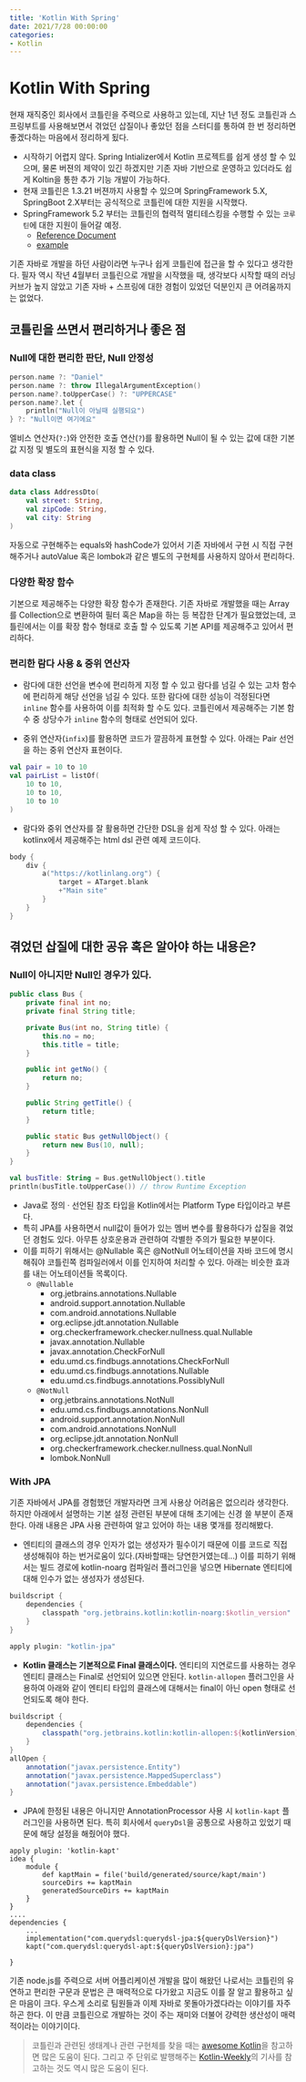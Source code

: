 ```yaml
---
title: 'Kotlin With Spring'
date: 2021/7/28 00:00:00
categories:
- Kotlin
---
```


# Kotlin With Spring

현재 재직중인 회사에서 코틀린을 주력으로 사용하고 있는데, 지난 1년 정도 코틀린과 스프링부트를 사용해보면서 겪었던 삽질이나 좋았던 점을 스터디를 통하여 한 번 정리하면 좋겠다하는 마음에서 정리하게 됬다. 

- 시작하기 어렵지 않다. Spring Intializer에서 Kotlin 프로젝트를 쉽게 생성 할 수 있으며, 물론 버젼의 제약이 있긴 하겠지만 기존 자바 기반으로 운영하고 있더라도 쉽게 Koltin을 통한 추가 기능 개발이 가능하다.
- 현재 코틀린은 1.3.21 버젼까지 사용할 수 있으며 SpringFramework 5.X, SpringBoot 2.X부터는 공식적으로 코틀린에 대한 지원을 시작했다. 
- SpringFramework 5.2 부터는 코틀린의 협력적 멀티테스킹을 수행할 수 있는 `코루틴`에 대한 지원이 들어갈 예정.
  * [Reference Document](https://docs.spring.io/spring/docs/5.2.0.BUILD-SNAPSHOT/spring-framework-reference/languages.html#coroutines)
  * [example](https://github.com/Kotlin/kotlin-coroutines-examples)

기존 자바로 개발을 하던 사람이라면 누구나 쉽게 코틀린에 접근을 할 수 있다고 생각한다. 필자 역시 작년 4월부터 코틀린으로 개발을 시작했을 때, 생각보다 시작할 때의 러닝 커브가 높지 않았고 기존 자바 + 스프링에 대한 경험이 있었던 덕분인지 큰 어려움까지는 없었다.


## 코틀린을 쓰면서 편리하거나 좋은 점
### Null에 대한 편리한 판단, Null 안정성
```kotlin
person.name ?: "Daniel"
person.name ?: throw IllegalArgumentException()
person.name?.toUpperCase() ?: "UPPERCASE"
person.name?.let {
    println("Null이 아닐때 실행되요")
} ?: "Null이면 여기에요"

```
엘비스 연산자(`?:`)와 안전한 호출 연산(`?`)를 활용하면 Null이 될 수 있는 값에 대한 기본 값 지정 및 별도의 표현식을 지정 할 수 있다.

### data class
```kotlin
data class AddressDto(
	val street: String, 
	val zipCode: String,
	val city: String
)
```
자동으로 구현해주는 equals와 hashCode가 있어서 기존 자바에서 구현 시 직접 구현해주거나 autoValue 혹은 lombok과 같은 별도의 구현체를 사용하지 않아서 편리하다. 
### 다양한 확장 함수
기본으로 제공해주는 다양한 확장 함수가 존재한다. 기존 자바로 개발했을 때는 Array를 Collection으로 변환하여 필터 혹은 Map을 하는 등 복잡한 단계가 필요했었는데, 코틀린에서는 이를 확장 함수 형태로 호출 할 수 있도록 기본 API를 제공해주고 있어서 편리하다.

### 편리한 람다 사용 & 중위 연산자
- 람다에 대한 선언을 변수에 편리하게 지정 할 수 있고 람다를 넘길 수 있는 고차 함수에 편리하게 해당 선언을 넘길 수 있다. 또한 람다에 대한 성능이 걱정된다면 `inline` 함수를 사용하여 이를 최적화 할 수도 있다. 코틀린에서 제공해주는 기본 함수 중 상당수가 `inline` 함수의 형태로 선언되어 있다.

- 중위 연산자(`infix`)를 활용하면 코드가 깔끔하게 표현할 수 있다. 아래는 Pair 선언을 하는 중위 연산자 표현이다.
```kotlin
val pair = 10 to 10
val pairList = listOf(
	10 to 10,
	10 to 10,
	10 to 10
)
```
- 람다와 중위 연산자를 잘 활용하면 간단한 DSL을 쉽게 작성 할 수 있다. 아래는 kotlinx에서 제공해주는 html dsl 관련 예제 코드이다.
```kotlin
body {
	div {
        a("https://kotlinlang.org") {
            target = ATarget.blank
            +"Main site"
        }
	}
}
```



## 겪었던 삽질에 대한 공유 혹은 알아야 하는 내용은?
### Null이 아니지만 Null인 경우가 있다.
```java
public class Bus {
    private final int no;
    private final String title;

    private Bus(int no, String title) {
        this.no = no;
        this.title = title;
    }

    public int getNo() {
        return no;
    }

    public String getTitle() {
        return title;
    }

    public static Bus getNullObject() {
        return new Bus(10, null);
    }
}
```

```kotlin
val busTitle: String = Bus.getNullObject().title
println(busTitle.toUpperCase()) // throw Runtime Exception
```

- Java로 정의 · 선언된 참조 타입을 Kotlin에서는 Platform Type 타입이라고 부른다.
- 특히 JPA를 사용하면서 null값이 들어가 있는 멤버 변수를 활용하다가 삽질을 겪었던 경험도 있다. 아무튼 상호운용과 관련하여 각별한 주의가 필요한 부분이다.
- 이를 피하기 위해서는 @Nullable 혹은 @NotNull 어노테이션을 자바 코드에 명시 해줘야 코틀린쪽 컴파일러에서 이를 인지하여 처리할 수 있다. 아래는 비슷한 효과를 내는 어노테이션들 목록이다.
	- `@Nullable`
		- org.jetbrains.annotations.Nullable
		- android.support.annotation.Nullable
		- com.android.annotations.Nullable
		- org.eclipse.jdt.annotation.Nullable
		- org.checkerframework.checker.nullness.qual.Nullable
		- javax.annotation.Nullable
		- javax.annotation.CheckForNull
		- edu.umd.cs.findbugs.annotations.CheckForNull
		- edu.umd.cs.findbugs.annotations.Nullable
		- edu.umd.cs.findbugs.annotations.PossiblyNull
	- `@NotNull`
		- org.jetbrains.annotations.NotNull
		- edu.umd.cs.findbugs.annotations.NonNull
		- android.support.annotation.NonNull
		- com.android.annotations.NonNull
		- org.eclipse.jdt.annotation.NonNull
		- org.checkerframework.checker.nullness.qual.NonNull
		- lombok.NonNull	


### With JPA
기존 자바에서 JPA를 경험했던 개발자라면 크게 사용상 어려움은 없으리라 생각한다. 하지만 아래에서 설명하는 기본 설정 관련된 부분에 대해 초기에는 신경 쓸 부분이 존재한다. 아래 내용은 JPA 사용 관련하여 알고 있어야 하는 내용 몇개를 정리해봤다.

- 엔티티의 클래스의 경우 인자가 없는 생성자가 필수이기 때문에 이를 코드로 직접 생성해줘야 하는 번거로움이 있다.(자바할때는 당연한거였는데...) 이를 피하기 위해서는 빌드 경로에 kotlin-noarg 컴파일러 플러그인을 넣으면 Hibernate 엔티티에 대해 인수가 없는 생성자가 생성된다.
```gradle
buildscript {
    dependencies {
        classpath "org.jetbrains.kotlin:kotlin-noarg:$kotlin_version"
    }
}

apply plugin: "kotlin-jpa"
```

- **Kotlin 클래스는 기본적으로 Final 클래스이다.** 엔티티의 지연로드를 사용하는 경우 엔티티 클래스는 Final로 선언되어 있으면 안된다. `kotlin-allopen` 플러그인을 사용하여 아래와 같이 엔티티 타입의 클래스에 대해서는 final이 아닌 open 형태로 선언되도록 해야 한다.
```gradle
buildscript {
    dependencies {
        classpath("org.jetbrains.kotlin:kotlin-allopen:${kotlinVersion}")
    }
}
allOpen {
    annotation("javax.persistence.Entity")
    annotation("javax.persistence.MappedSuperclass")
    annotation("javax.persistence.Embeddable")
} 
```

- JPA에 한정된 내용은 아니지만 AnnotationProcessor 사용 시 `kotlin-kapt` 플러그인을 사용하면 된다. 특히 회사에서 `queryDsl`을 공통으로 사용하고 있었기 때문에 해당 설정을 해줬어야 했다.

```
apply plugin: 'kotlin-kapt'
idea {
    module {
        def kaptMain = file('build/generated/source/kapt/main')
        sourceDirs += kaptMain
        generatedSourceDirs += kaptMain
    }
}
....
dependencies {
	...
    implementation("com.querydsl:querydsl-jpa:${queryDslVersion}")
    kapt("com.querydsl:querydsl-apt:${queryDslVersion}:jpa")
	
}
```

기존 node.js를 주력으로 서버 어플리케이션 개발을 많이 해왔던 나로서는 코틀린의 유연하고 편리한 구문과 문법은 큰 매력적으로 다가왔고 지금도 이를 잘 알고 활용하고 싶은 마음이 크다. 우스게 소리로 팀원들과 이제 자바로 못돌아가겠다라는 이야기를 자주 하곤 한다. 이 만큼 코틀린으로 개발하는 것이 주는 재미와 더불어 걍력한 생산성이 매력적이라는 이야기이다. 

> 코틀린과 관련된 생태계나 관련 구현체를 찾을 때는 [awesome Kotlin](https://github.com/KotlinBy/awesome-kotlin)을 참고하면 많은 도움이 된다. 그리고 주 단위로 발행해주는 [Kotlin-Weekly](https://us12.campaign-archive.com/home/?u=f39692e245b94f7fb693b6d82&id=93b2272cb6)의 기사를 참고하는 것도 역시 많은 도움이 된다.